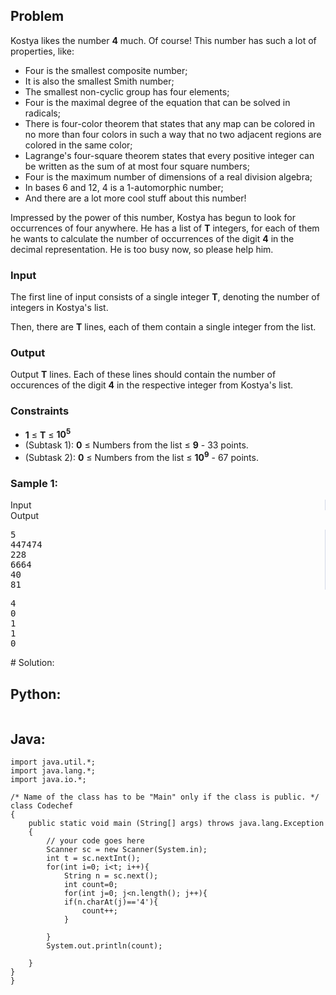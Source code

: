 <div id="problem-statement" class="_problemBody_lulsq_29 print"><h2>Problem</h2>

<p>Kostya likes the number <b>4</b> much. Of course! This number has such a lot of properties, like:
</p><ul>
<li>Four is the smallest composite number;</li>
<li>It is also the smallest Smith number;</li>
<li>The smallest non-cyclic group has four elements;</li>
<li>Four is the maximal degree of the equation that can be solved in radicals;</li>
<li>There is four-color theorem that states that any map can be colored in no more than four colors in such a way that no two adjacent regions are colored in the same color;</li>
<li>Lagrange's four-square theorem states that every positive integer can be written as the sum of at most four square numbers;</li>
<li>Four is the maximum number of dimensions of a real division algebra;</li>
<li>In bases 6 and 12, 4 is a 1-automorphic number;</li>
<li>And there are a lot more cool stuff about this number!</li>
</ul>
<p>Impressed by the power of this number, Kostya has begun to look for occurrences of four anywhere. He has a list of <b>T</b> integers, for each of them he wants to calculate the number of occurrences of the digit <b>4</b> in the decimal representation. He is too busy now, so please help him.</p>
<h3>Input</h3>
<p>The first line of input consists of a single integer <b>T</b>, denoting the number of integers in Kostya's list.</p>
<p>Then, there are <b>T</b> lines, each of them contain a single integer from the list.</p>
<h3>Output</h3>
<p>Output <b>T</b> lines. Each of these lines should contain the number of occurences of the digit <b>4</b> in the respective integer from Kostya's list.</p>
<h3>Constraints</h3>
<ul>
<li><b>1</b> ≤ <b>T</b> ≤ <b>10<sup>5</sup></b></li>
<li>(Subtask 1): <b>0</b> ≤ Numbers from the list  ≤ <b>9</b> - 33 points.</li>
<li>(Subtask 2): <b>0</b> ≤ Numbers from the list  ≤ <b>10<sup>9</sup></b> - 67 points.</li>
</ul>
<h3>Sample 1:</h3>
<div data-reactroot="" class="_input_output__table_lulsq_184"><div class="_text_copy__container_lulsq_188"><div class="_text_copy_lulsq_188 _input_top__box_lulsq_198" style="border-right: 1px solid rgb(210, 217, 231);"><span>Input</span><div title="Copy to clipboard" class="" style="pointer-events: all;"><span class="_icon__box_9xn05_2 undefined"><i class="_copy__icon_9xn05_14"></i></span></div></div><div class="_text_copy_lulsq_188 _ouput_top__box_lulsq_201"><span>Output</span><div title="Copy to clipboard" class="" style="pointer-events: all;"><span class="_icon__box_9xn05_2 undefined"><i class="_copy__icon_9xn05_14"></i></span></div></div></div><div class="_values__container_lulsq_204"><div class="_values_lulsq_204" style="border-right: 1px solid rgb(210, 217, 231);"><pre>5
447474
228
6664
40
81</pre></div><div class="_values_lulsq_204"><pre>4
0
1
1
0</pre></div></div></div></div>
# Solution:

## Python:
```
```

## Java:
```
import java.util.*;
import java.lang.*;
import java.io.*;

/* Name of the class has to be "Main" only if the class is public. */
class Codechef
{
	public static void main (String[] args) throws java.lang.Exception
	{
		// your code goes here
		Scanner sc = new Scanner(System.in);
		int t = sc.nextInt();
		for(int i=0; i<t; i++){
		    String n = sc.next();
		    int count=0;
		    for(int j=0; j<n.length(); j++){
		    if(n.charAt(j)=='4'){
		        count++;
		    }
		    
		}
		System.out.println(count);
		
	}
}
}

```
